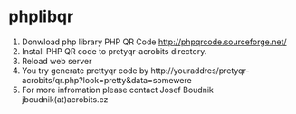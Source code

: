 phplibqr
========
1) Donwload php library PHP QR Code http://phpqrcode.sourceforge.net/
2) Install PHP QR code to pretyqr-acrobits directory.
3) Reload web server
4) You try generate prettyqr code by http://youraddres/pretyqr-acrobits/qr.php?look=pretty&data=somewere
5) For more infromation please contact Josef Boudnik jboudnik(at)acrobits.cz

